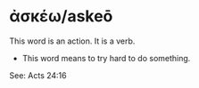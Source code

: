 # ἀσκέω/askeō 
This word is an action. It is a verb.

* This word means to try hard to do something. 

See: Acts 24:16
